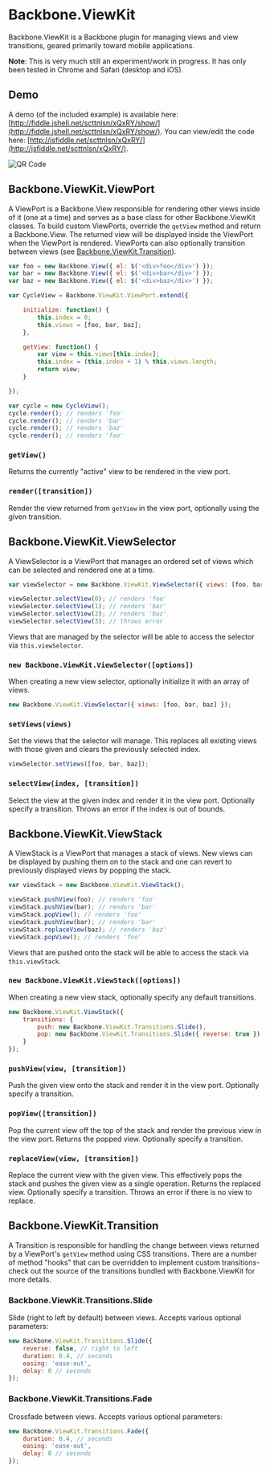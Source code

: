 Backbone.ViewKit
===

Backbone.ViewKit is a Backbone plugin for managing views and view transitions, geared primarily toward mobile applications.

**Note**: This is very much still an experiment/work in progress.  It has only been tested in Chrome and Safari (desktop and iOS).

## Demo

A demo (of the included example) is available here: [http://fiddle.jshell.net/scttnlsn/xQxRY/show/](http://fiddle.jshell.net/scttnlsn/xQxRY/show/).  You can view/edit the code here: [http://jsfiddle.net/scttnlsn/xQxRY/](http://jsfiddle.net/scttnlsn/xQxRY/).

![QR Code](http://chart.apis.google.com/chart?cht=qr&chs=150x150&chl=http://fiddle.jshell.net/scttnlsn/xQxRY/show/)

## Backbone.ViewKit.ViewPort

A ViewPort is a Backbone.View responsible for rendering other views inside of it (one at a time) and serves as a base class for other Backbone.ViewKit classes.  To build custom ViewPorts, override the `getView` method and return a Backbone.View.  The returned view will be displayed inside the ViewPort when the ViewPort is rendered.  ViewPorts can also optionally transition between views (see [Backbone.ViewKit.Transition](https://github.com/scttnlsn/backbone.viewkit#backboneviewkittransition)).

```javascript
var foo = new Backbone.View({ el: $('<div>foo</div>') });
var bar = new Backbone.View({ el: $('<div>bar</div>') });
var baz = new Backbone.View({ el: $('<div>baz</div>') });

var CycleView = Backbone.ViewKit.ViewPort.extend({

    initialize: function() {
        this.index = 0;
        this.views = [foo, bar, baz];
    },

    getView: function() {
        var view = this.views[this.index];
        this.index = (this.index + 1) % this.views.length;
        return view;
    }

});

var cycle = new CycleView();
cycle.render(); // renders 'foo'
cycle.render(); // renders 'bar'
cycle.render(); // renders 'baz'
cycle.render(); // renders 'foo'
```

### `getView()`

Returns the currently "active" view to be rendered in the view port.

### `render([transition])`

Render the view returned from `getView` in the view port, optionally using the given transition.

## Backbone.ViewKit.ViewSelector

A ViewSelector is a ViewPort that manages an ordered set of views which can be selected and rendered one at a time.

```javascript
var viewSelector = new Backbone.ViewKit.ViewSelector({ views: [foo, bar, baz] });

viewSelector.selectView(0); // renders 'foo'
viewSelector.selectView(1); // renders 'bar'
viewSelector.selectView(2); // renders 'baz'
viewSelector.selectView(3); // throws error
```

Views that are managed by the selector will be able to access the selector via `this.viewSelector`.

### `new Backbone.ViewKit.ViewSelector([options])`

When creating a new view selector, optionally initialize it with an array of views.

```javascript
new Backbone.ViewKit.ViewSelector({ views: [foo, bar, baz] });
```

### `setViews(views)`

Set the views that the selector will manage.  This replaces all existing views with those given and clears the previously selected index.

```javascript
viewSelector.setViews([foo, bar, baz]);
```

### `selectView(index, [transition])`

Select the view at the given index and render it in the view port.  Optionally specify a transition.  Throws an error if the index is out of bounds.

## Backbone.ViewKit.ViewStack

A ViewStack is a ViewPort that manages a stack of views.  New views can be displayed by pushing them on to the stack and one can revert to previously displayed views by popping the stack.

```javascript
var viewStack = new Backbone.ViewKit.ViewStack();

viewStack.pushView(foo); // renders 'foo'
viewStack.pushView(bar); // renders 'bar'
viewStack.popView(); // renders 'foo'
viewStack.pushView(bar); // renders 'bar'
viewStack.replaceView(baz); // renders 'baz'
viewStack.popView(); // renders 'foo'
```

Views that are pushed onto the stack will be able to access the stack via `this.viewStack`.

### `new Backbone.ViewKit.ViewStack([options])`

When creating a new view stack, optionally specify any default transitions.

```javascript
new Backbone.ViewKit.ViewStack({
    transitions: {
        push: new Backbone.ViewKit.Transitions.Slide(),
        pop: new Backbone.ViewKit.Transitions.Slide({ reverse: true })
    }
});
```

### `pushView(view, [transition])`

Push the given view onto the stack and render it in the view port.  Optionally specify a transition.

### `popView([transition])`

Pop the current view off the top of the stack and render the previous view in the view port.  Returns the popped view.  Optionally specify a transition.

### `replaceView(view, [transition])`

Replace the current view with the given view.  This effectively pops the stack and pushes the given view as a single operation.  Returns the replaced view.  Optionally specify a transition.  Throws an error if there is no view to replace.

## Backbone.ViewKit.Transition

A Transition is responsible for handling the change between views returned by a ViewPort's `getView` method using CSS transitions.  There are a number of method "hooks" that can be overridden to implement custom transitions- check out the source of the transitions bundled with Backbone.ViewKit for more details.

### Backbone.ViewKit.Transitions.Slide

Slide (right to left by default) between views.  Accepts various optional parameters:

```javascript
new Backbone.ViewKit.Transitions.Slide({
    reverse: false, // right to left
    duration: 0.4, // seconds
    easing: 'ease-out',
    delay: 0 // seconds
});
```

### Backbone.ViewKit.Transitions.Fade

Crossfade between views.  Accepts various optional parameters:

```javascript
new Backbone.ViewKit.Transitions.Fade({
    duration: 0.4, // seconds
    easing: 'ease-out',
    delay: 0 // seconds
});
```